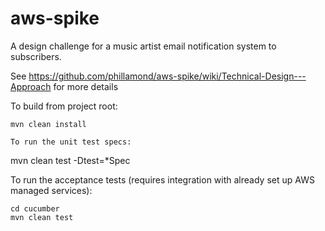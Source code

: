 aws-spike
=========

A design challenge for a music artist email notification system to subscribers.

See https://github.com/phillamond/aws-spike/wiki/Technical-Design---Approach for more details

To build from project root:

```
mvn clean install

To run the unit test specs:

```
mvn clean test -Dtest=*Spec

To run the acceptance tests (requires integration with already set up AWS managed services):

```
cd cucumber
mvn clean test
